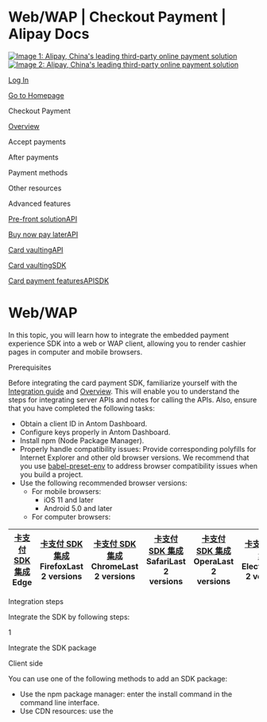 Web/WAP | Checkout Payment | Alipay Docs
===============
                        

[![Image 1: Alipay, China's leading third-party online payment solution](https://ac.alipay.com/storage/2024/3/26/d66c43c0-440d-4c97-9976-f2028a2c8c5e.svg)![Image 2: Alipay, China's leading third-party online payment solution](https://ac.alipay.com/storage/2024/3/26/a48bd336-aea0-4f16-bf83-616eacbb4434.svg)](/docs/)

[Log In](https://global.alipay.com/ilogin/account_login.htm?goto=https%3A%2F%2Fglobal.alipay.com%2Fdocs%2Fac%2Fcashierpay%2Fembeded_webwap_en)

[Go to Homepage](../../)

Checkout Payment

[Overview](/docs/ac/cashierpay/overview)

Accept payments

After payments

Payment methods

Other resources

Advanced features

[Pre-front solutionAPI](/docs/ac/cashierpay/prefront)

[Buy now pay laterAPI](/docs/ac/cashierpay/bnpl)

[Card vaultingAPI](/docs/ac/cashierpay/cv)

[Card vaultingSDK](/docs/ac/cashierpay/cvsdk)

[Card payment featuresAPISDK](/docs/ac/cashierpay/mf)

Web/WAP
=======

In this topic, you will learn how to integrate the embedded payment experience SDK into a web or WAP client, allowing you to render cashier pages in computer and mobile browsers.

Prerequisites

Before integrating the card payment SDK, familiarize yourself with the [Integration guide](https://global.alipay.com/docs/integration) and [Overview](https://global.alipay.com/docs/ac/ams/api_fund). This will enable you to understand the steps for integrating server APIs and notes for calling the APIs. Also, ensure that you have completed the following tasks:

*   Obtain a client ID in Antom Dashboard.
*   Configure keys properly in Antom Dashboard.
*   Install npm (Node Package Manager).
*   Properly handle compatibility issues: Provide corresponding polyfills for Internet Explorer and other old browser versions. We recommend that you use [babel-preset-env](https://babeljs.io/docs/en/babel-preset-env) to address browser compatibility issues when you build a project.
*   Use the following recommended browser versions:​
    *   For mobile browsers:
        *   iOS 11 and later
        *   Android 5.0 and later
    *   For computer browsers:



| [卡支付 SDK 集成](http://godban.github.io/browsers-support-badges/)**Edge** | [卡支付 SDK 集成](http://godban.github.io/browsers-support-badges/)**Firefox**Last 2 versions | [卡支付 SDK 集成](http://godban.github.io/browsers-support-badges/)**Chrome**Last 2 versions | [卡支付 SDK 集成](http://godban.github.io/browsers-support-badges/)**Safari**Last 2 versions | [卡支付 SDK 集成](http://godban.github.io/browsers-support-badges/)**Opera**Last 2 versions | [卡支付 SDK 集成](http://godban.github.io/browsers-support-badges/)**Electron**Last 2 versions |
| --- | --- | --- | --- | --- | --- |



Integration steps

Integrate the SDK by following steps:

1

Integrate the SDK package

Client side

You can use one of the following methods to add an SDK package:

*   Use the npm package manager: enter the install command in the command line interface.
*   Use CDN resources: use the <script> tag in an HTML file.

Add the SDK package by using npm.

Shell

1

npm install @alipay/ams\-checkout

הההההההההההההההההההההההההההההההההההההההההההההההההההההההההההההההההההההההההההההההההההההההההההההההההההההההההההההההההההההההההההההההההההההההההההההההההההההההההההההההההההההההההההההההההההההההההההההההההההההההההההההההההההההההההההההההההההההההההההההההההההההההההה

XXXXXXXXXXXXXXXXXXXXXXXXXXXXXXXXXXXXXXXXXXXXXXXXXXXXXXXXXXXXXXXXXXXXXXXXXXXXXXXXXXXXXXXXXXXXXXXXXXXXXXXXXXXXXXXXXXXXXXXXXXXXXXXXXXXXXXXXXXXXXXXXXXXXXXXXXXXXXXXXXXXXXXXXXXXXXXXXXXXXXXXXXXXXXXXXXXXXXXXXXXXXXXXXXXXXXXXXXXXXXXXXXXXXXXXXXXXXXXXXXXXXXXXXXX

Add the SDK package by using CDN resources.

HTML

1

<script src\="https://sdk.marmot

    \-cloud.com/package/ams

    \-checkout/1.10.1/dist/umd

    /ams-checkout.min.js"

    \></script\>

הההההההההההההההההההההההההההההההההההההההההההההההההההההההההההההההההההההההההההההההההההההההההההההההההההההההההההההההההההההההההההההההההההההההההההההההההההההההההההההההההההההההההההההההההההההההההההההההההההההההההההההההההההההההההההההההההההההההההההההההההההההההההה

XXXXXXXXXXXXXXXXXXXXXXXXXXXXXXXXXXXXXXXXXXXXXXXXXXXXXXXXXXXXXXXXXXXXXXXXXXXXXXXXXXXXXXXXXXXXXXXXXXXXXXXXXXXXXXXXXXXXXXXXXXXXXXXXXXXXXXXXXXXXXXXXXXXXXXXXXXXXXXXXXXXXXXXXXXXXXXXXXXXXXXXXXXXXXXXXXXXXXXXXXXXXXXXXXXXXXXXXXXXXXXXXXXXXXXXXXXXXXXXXXXXXXXXXXX

2

Create an SDK instance by using the `AMSCashierPayment`:

Client side

1.  Create a _config_ object: Required. The object must contain all of the following configuration parameters:
    *   _locale_: Optional. String type. The merchant client recognizes the language type used by the user's browser and specifies the browser's multilingual information. The SDK provides corresponding language pages based on this information. Valid values are listed as follows. If any other values are specified, English will be used as the default language:
        *   `en_US`: English
            
        *   `pt_BR`: Portuguese
            
        *   `ko_KR`: Korean
            
        *   `es_ES`: Spanish
            
    *   _environment_: A Required string used to specify environmental information. Valid values are:
        *   `sandbox`: sandbox environment
        *   `prod`: production environment
    *   _analytics_: An optional object used to configure and analyze data and contains the following value:
        *   _enabled_: An optional Boolean. It defaults to `true`, which indicates that you allow the SDK to upload and analyze operational data to deliver a better service. If you do not allow the data to be uploaded and analyzed, set it as `false`.
    *   `onLog`: Optional. It is a callback method that is used to generate the error information about log and API exceptions during the execution of the SDK.
    *   `onEventCallback`: Optional. A callback function returns a specific event code when a payment event happens during SDK runtime, like payment result or a form submission error. For further information, please refer to the References.
    *   `onError`: Optional. Triggered when an error occurs during SDK usage (initialization exception, network timeout, etc.). Refer to the SDK error code for more details.
2.  Instantiate the `AMSCashierPayment` method.

**Note**: The environment set by _environment_ should be consistent with the environment in which you call the **createPaymentSession** API in step 3.

Obtain the browser language.

Javascript

1

2

let language \= navigator

    .language || navigator

    .userLanguage;

language \= language.replace("-",

    "\_"); // Replace "-" with

    "\_"

הההההההההההההההההההההההההההההההההההההההההההההההההההההההההההההההההההההההההההההההההההההההההההההההההההההההההההההההההההההההההההההההההההההההההההההההההההההההההההההההההההההההההההההההההההההההההההההההההההההההההההההההההההההההההההההההההההההההההההההההההההההההההה

XXXXXXXXXXXXXXXXXXXXXXXXXXXXXXXXXXXXXXXXXXXXXXXXXXXXXXXXXXXXXXXXXXXXXXXXXXXXXXXXXXXXXXXXXXXXXXXXXXXXXXXXXXXXXXXXXXXXXXXXXXXXXXXXXXXXXXXXXXXXXXXXXXXXXXXXXXXXXXXXXXXXXXXXXXXXXXXXXXXXXXXXXXXXXXXXXXXXXXXXXXXXXXXXXXXXXXXXXXXXXXXXXXXXXXXXXXXXXXXXXXXXXXXXXX

Create an SDK instance for the npm and CDN package importing method:

npm

CDN

1

2

3

4

5

6

7

8

9

10

11

12

import { AMSCashierPayment }

    from '@alipay/ams-checkout'

    // Package management

const checkoutApp \= new

    AMSCashierPayment({

environment: "sandbox",

locale: "en\_US",

analytics: {

enabled: true

},

onLog: ({code, message})\=>{},

onEventCallback: ({code,

      result})\=>{},

onError: ({code, message}

      )\=>{}

});

הההההההההההההההההההההההההההההההההההההההההההההההההההההההההההההההההההההההההההההההההההההההההההההההההההההההההההההההההההההההההההההההההההההההההההההההההההההההההההההההההההההההההההההההההההההההההההההההההההההההההההההההההההההההההההההההההההההההההההההההההההההההההה

XXXXXXXXXXXXXXXXXXXXXXXXXXXXXXXXXXXXXXXXXXXXXXXXXXXXXXXXXXXXXXXXXXXXXXXXXXXXXXXXXXXXXXXXXXXXXXXXXXXXXXXXXXXXXXXXXXXXXXXXXXXXXXXXXXXXXXXXXXXXXXXXXXXXXXXXXXXXXXXXXXXXXXXXXXXXXXXXXXXXXXXXXXXXXXXXXXXXXXXXXXXXXXXXXXXXXXXXXXXXXXXXXXXXXXXXXXXXXXXXXXXXXXXXXX

3

Initiate a **createPaymentSession** request

Client side

For the buyer's unbound card payment and the token payment mode after the card has been bound, operate them separately as follows:

**Unbound card mode:**

If the buyer is not bound to a bank card, your client needs to monitor the buyer's card payment method selection event. After monitoring the buyer’s choice of card payment method, the merchant server initiates a [**createPaymentSession**](https://global.alipay.com/docs/ac/ams/session_cashier) request to the Alipay server.

Once the response to the **createPaymentSession** request is received, use the value of _paymentSessionData_ in Step 4.

**Card token mode**:

After the buyer selects the bound card payment method as the payment method, your client monitors the click event of the checkout button. When the buyer selects the payment method and clicks the card binding button, the merchant server initiates the **createPaymentSession** request to the Alipay server.

In card token mode, you need to specify the _paymentMethod.paymentMethodId_ field to the card token returned to you by Alipay after the buyer binds the card. Obtain the card token through the _paymentResultInfo.cardToken_ field in the payment result notification sent to you by Alipay or the response to actively query the payment result.

Once the response to the **createPaymentSession** request is received, use the value of _paymentSessionData_ in Step 4.

The following createPaymentSession request examples only include the required fields and some optional fields:

JSON: No card bound

JSON: Token payment

1

2

3

4

5

6

7

8

9

10

11

12

13

14

15

16

17

18

19

20

21

22

23

24

25

26

27

28

29

30

31

32

33

34

35

36

37

38

39

40

41

42

43

44

45

46

47

48

49

50

51

52

53

54

{

"order": {

"buyer": {

"buyerName": {

"firstName": "\*\*\*\*\*",

"fullName": "D\*\*\*u",

"lastName": "Liu",

"middleName": "Skr"

},

"buyerRegistrationTime":

          "2022-01-01T09:30:00+08

          :00",

"referenceBuyerId": "tony.c"

},

"goods": \[{

"goodsBrand": "AMSDM",

"goodsCategory": "card/ssr

          /adc",

"goodsName": "Goods No.1",

"goodsQuantity": "1",

"goodsSkuName": "SKU1",

"goodsUnitAmount": {

"currency": "USD",

"value": "10000"

},

"goodsUrl": "HangZhou

          LeiFenTa",

"referenceGoodsId":

          "amsdm\_good\_tony\_c\_202302

          27\_095825\_922"

}\],

"orderAmount": {

"currency": "BRL",

"value": "2129"

},

"orderDescription":

        "AMSDM\_GIFT",

"referenceOrderId":

        "amsdmorder\_tony\_c\_20230227

        \_095825\_921"

},

"paymentAmount": {

"currency": "BRL",

"value": "2129"

},

"paymentFactor": {

"isAuthorization": true

},

"paymentMethod": {

"paymentMethodType": "CARD",

"paymentMethodMetaData":{

"paymentMethodRegion":"BR"

}

},

"paymentNotifyUrl": "https://www

      .google.com.sg",

"paymentRedirectUrl": "https

      ://www.baidu.com",

"paymentRequestId":

      "amsdmpayk\_tony\_c\_20230227\_09

      5825\_920\_532",

"productCode": "CASHIER\_PAYMENT",

"settlementStrategy": {

"settlementCurrency": "USD"

},

"enableInstallmentCollection"

      :"true"

}

הההההההההההההההההההההההההההההההההההההההההההההההההההההההההההההההההההההההההההההההההההההההההההההההההההההההההההההההההההההההההההההההההההההההההההההההההההההההההההההההההההההההההההההההההההההההההההההההההההההההההההההההההההההההההההההההההההההההההההההההההההההההההה

XXXXXXXXXXXXXXXXXXXXXXXXXXXXXXXXXXXXXXXXXXXXXXXXXXXXXXXXXXXXXXXXXXXXXXXXXXXXXXXXXXXXXXXXXXXXXXXXXXXXXXXXXXXXXXXXXXXXXXXXXXXXXXXXXXXXXXXXXXXXXXXXXXXXXXXXXXXXXXXXXXXXXXXXXXXXXXXXXXXXXXXXXXXXXXXXXXXXXXXXXXXXXXXXXXXXXXXXXXXXXXXXXXXXXXXXXXXXXXXXXXXXXXXXXX

Response example for the createPaymentSession request:

JSON

1

2

3

4

5

6

7

8

9

10

{

"paymentSessionData":

      "UNvjVWnWPXJA4BgW

      +vfjsQj7PbOraafHY19X

      +6EqMz6Kvvmsdk

      +akdLvoShW5avHX8e8J15P8uNVEf

      /PcCMyXg==&&SG&&111",

"paymentSessionExpiryTime": "2023

      \-04-06T03:28:49Z",

"paymentSessionId":

      "UNvjVWnWPXJA4BgW

      +vfjsQj7PbOraafHY19X

      +6EqMz6Ikyj9FPVUOpv+DjiIZqMe"

      ,

"result": {

"resultCode": "SUCCESS",

"resultMessage": "success.",

"resultStatus": "S"

}

}

הההההההההההההההההההההההההההההההההההההההההההההההההההההההההההההההההההההההההההההההההההההההההההההההההההההההההההההההההההההההההההההההההההההההההההההההההההההההההההההההההההההההההההההההההההההההההההההההההההההההההההההההההההההההההההההההההההההההההההההההההההההההההה

XXXXXXXXXXXXXXXXXXXXXXXXXXXXXXXXXXXXXXXXXXXXXXXXXXXXXXXXXXXXXXXXXXXXXXXXXXXXXXXXXXXXXXXXXXXXXXXXXXXXXXXXXXXXXXXXXXXXXXXXXXXXXXXXXXXXXXXXXXXXXXXXXXXXXXXXXXXXXXXXXXXXXXXXXXXXXXXXXXXXXXXXXXXXXXXXXXXXXXXXXXXXXXXXXXXXXXXXXXXXXXXXXXXXXXXXXXXXXXXXXXXXXXXXXX

4

Create a payment element collection component using the `mountComponent` method in the instance object:

Client side

*   Create a configuration object using the _sessionData_ parameter: Specify the complete data of the _paymentSessionData_ field obtained in the response of the **createPaymentSession** request into the _sessionData_ parameter.
*   Call the `mountComponent` method in the instance object, returning `Promise` with the component instance object obtained using this method. The payment block DOM node renders the Binding Elements collection view based on the environment parameters and inserts it into the current page.
    *   _appearance_: Optional. Object type for customized appearance theme configuration, and it contains the following child parameters:
        *   _showLoading_: Optional. Boolean type. The default value is `true`, which shows the default loading animation. If you don't use the default loading animation, you need to specify this value as `false`.
        *   _showSubmitButton_: Optional. Boolean type. The default value is `false`, which indicates that the payment button for component rendering is not enabled. If the value is `false`, the `submit` method of the instance object should be called to trigger the submit button process.​
    *   _notRedirectAfterComplete_: Optional, Boolean type. The default value is `false`, which means it will redirect back to your page after the payment is completed. The same applies when the value is empty. `true` value means there will be no redirect after the payment is completed. You need to use the customer event code to control the card binding to complete the subsequent process. Note that the payment result event code returned by the client is only used as a reference for the redirect operation of the client page. For transaction status updates, refer to the results returned by the server's **notifyPayment** or **inquiryPayment** API.
*   Call the `submit` method triggers the card-binding submission process, and the return value is a `Promise` that returns a specific event code. These event codes are also returned by events such as `onError` or `onEventCallback`.
*   If you need to specify pre-collected billing address information for AVS validation, you can configure the following parameters to be specified via the `submit` method.
    *   _billingAddress_: Optional Object. Billing address information is used to identify and locate the user. It contains the following parameters:
        *   _region_: Required. String (2). [ISO 3166](https://www.iso.org/obp/ui/#search) compliant 2-digit country code.
        *   _state_: Optional. String (8). The name of the state, country, or province.
        *   _city_: Optional. String (32). Name of the city, region, suburb, town or village.
        *   _address1_: Optional. String (256). Address line 1, e.g., street address, P.O. Box, and company name.
        *   _address2_: Optional. String (256). Address line 2, e.g., apartment, suite, unit, and building information.
        *   _zipCode_: Optional. String (32). Zip code.
*   Recycle resources of the SDK component by calling the `unmount` method in the instance object. You need to call the method in the following cases:
    *   When the user switches views to exit the checkout page, free the component resources created in the **createPaymentSession**.
    *   When the user initiates multiple payments, free the component resources created in the previous **createPaymentSession**.
    *   When the user completes the payment and sets _notRedirectAfterComplete_ to `true`, free the component resources after obtaining specific payment result codes.

Call the createComponent:

JavaScript

1

2

3

4

5

6

7

8

9

10

11

12

13

14

15

16

17

18

19

20

21

22

23

24

async function create

    (sessionData) {

await checkoutApp

      .mountComponent({

sessionData:sessionData,

appearance:{

showLoading: true, //

          Default is true,

          allowing

          configuration of

          whether to display a

          loading animation.

showSubmitButton: false,

          // Configure whether

          the payment button is

          rendered by the

          component.

},

notRedirectAfterComplete:

        true,

},'#ContainerNodeId');

}

// The user inputs address

    information and stores it

    in the billingAddress

    object for subsequent

    submissions.

const billingAddress \= {

region: '',

address1: '',

address2: '',

city: '',

state: '',

zipCode: ''

}

checkoutApp.submit

    ({billingAddress}).then

    (({code, message})\=>{})

// Free SDK component resources

checkoutApp.unmount();

הההההההההההההההההההההההההההההההההההההההההההההההההההההההההההההההההההההההההההההההההההההההההההההההההההההההההההההההההההההההההההההההההההההההההההההההההההההההההההההההההההההההההההההההההההההההההההההההההההההההההההההההההההההההההההההההההההההההההההההההההההההההההה

XXXXXXXXXXXXXXXXXXXXXXXXXXXXXXXXXXXXXXXXXXXXXXXXXXXXXXXXXXXXXXXXXXXXXXXXXXXXXXXXXXXXXXXXXXXXXXXXXXXXXXXXXXXXXXXXXXXXXXXXXXXXXXXXXXXXXXXXXXXXXXXXXXXXXXXXXXXXXXXXXXXXXXXXXXXXXXXXXXXXXXXXXXXXXXXXXXXXXXXXXXXXXXXXXXXXXXXXXXXXXXXXXXXXXXXXXXXXXXXXXXXXXXXXXX

References

The References offer callback event codes and integration key step code examples. For further details, please refer to the [References](https://global.alipay.com/docs/ac/cashierpay/references).

#### Is this page helpful?

To view the latest updates to the documentation, visit [Release notes](https://global.alipay.com/docs/releasenotes).

![Image 9](https://ac.alipay.com/storage/2021/5/20/19b2c126-9442-4f16-8f20-e539b1db482a.png)![Image 10](https://ac.alipay.com/storage/2021/5/20/e9f3f154-dbf0-455f-89f0-b3d4e0c14481.png)

@2024 Alipay [Legal Information](https://global.alipay.com/docs/ac/platform/membership)